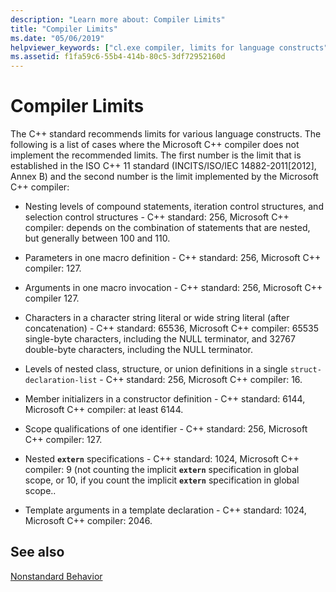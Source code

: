 ```yaml
---
description: "Learn more about: Compiler Limits"
title: "Compiler Limits"
ms.date: "05/06/2019"
helpviewer_keywords: ["cl.exe compiler, limits for language constructs"]
ms.assetid: f1fa59c6-55b4-414b-80c5-3df72952160d
---
```

# Compiler Limits

The C++ standard recommends limits for various language constructs. The following is a list of cases where the Microsoft C++ compiler does not implement the recommended limits. The first number is the limit that is established in the ISO C++ 11 standard (INCITS/ISO/IEC 14882-2011[2012], Annex B) and the second number is the limit implemented by the Microsoft C++ compiler:

- Nesting levels of compound statements, iteration control structures, and selection control structures - C++ standard: 256, Microsoft C++ compiler: depends on the combination of statements that are nested, but generally between 100 and 110.

- Parameters in one macro definition - C++ standard: 256, Microsoft C++ compiler: 127.

- Arguments in one macro invocation - C++ standard: 256, Microsoft C++ compiler 127.

- Characters in a character string literal or wide string literal (after concatenation) - C++ standard: 65536, Microsoft C++ compiler: 65535 single-byte characters, including the NULL terminator, and 32767 double-byte characters, including the NULL terminator.

- Levels of nested class, structure, or union definitions in a single `struct-declaration-list` - C++ standard: 256, Microsoft C++ compiler: 16.

- Member initializers in a constructor definition - C++ standard: 6144, Microsoft C++ compiler: at least 6144.

- Scope qualifications of one identifier - C++ standard: 256, Microsoft C++ compiler: 127.

- Nested **`extern`** specifications - C++ standard: 1024, Microsoft C++ compiler: 9 (not counting the implicit **`extern`** specification in global scope, or 10, if you count the implicit **`extern`** specification in global scope..

- Template arguments in a template declaration - C++ standard: 1024, Microsoft C++ compiler: 2046.

## See also

[Nonstandard Behavior](../cpp/nonstandard-behavior.md)
